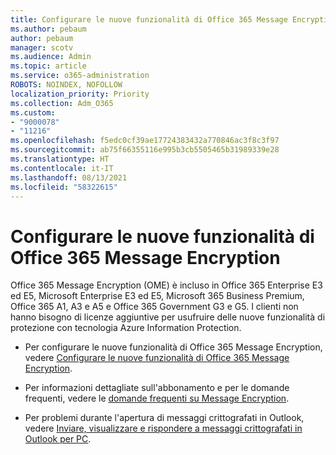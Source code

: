 ```yaml
---
title: Configurare le nuove funzionalità di Office 365 Message Encryption
ms.author: pebaum
author: pebaum
manager: scotv
ms.audience: Admin
ms.topic: article
ms.service: o365-administration
ROBOTS: NOINDEX, NOFOLLOW
localization_priority: Priority
ms.collection: Adm_O365
ms.custom:
- "9000078"
- "11216"
ms.openlocfilehash: f5edc0cf39ae17724383432a770846ac3f8c3f97
ms.sourcegitcommit: ab75f66355116e995b3cb5505465b31989339e28
ms.translationtype: HT
ms.contentlocale: it-IT
ms.lasthandoff: 08/13/2021
ms.locfileid: "58322615"
---
```

# <a name="set-up-new-ome-capabilities"></a>Configurare le nuove funzionalità di Office 365 Message Encryption

Office 365 Message Encryption (OME) è incluso in Office 365 Enterprise E3 ed E5, Microsoft Enterprise E3 ed E5, Microsoft 365 Business Premium, Office 365 A1, A3 e A5 e Office 365 Government G3 e G5. I clienti non hanno bisogno di licenze aggiuntive per usufruire delle nuove funzionalità di protezione con tecnologia Azure Information Protection. 

- Per configurare le nuove funzionalità di Office 365 Message Encryption, vedere [Configurare le nuove funzionalità di Office 365 Message Encryption](https://docs.microsoft.com/microsoft-365/compliance/set-up-new-message-encryption-capabilities).

- Per informazioni dettagliate sull'abbonamento e per le domande frequenti, vedere le [domande frequenti su Message Encryption](https://docs.microsoft.com/microsoft-365/compliance/ome-faq#what-subscriptions-do-i-need-to-use-the-new-ome-capabilities-).

- Per problemi durante l'apertura di messaggi crittografati in Outlook, vedere [Inviare, visualizzare e rispondere a messaggi crittografati in Outlook per PC](https://support.microsoft.com/en-us/topic/send-view-and-reply-to-encrypted-messages-in-outlook-for-pc-eaa43495-9bbb-4fca-922a-df90dee51980?ui=en-us&rs=en-us&ad=us).